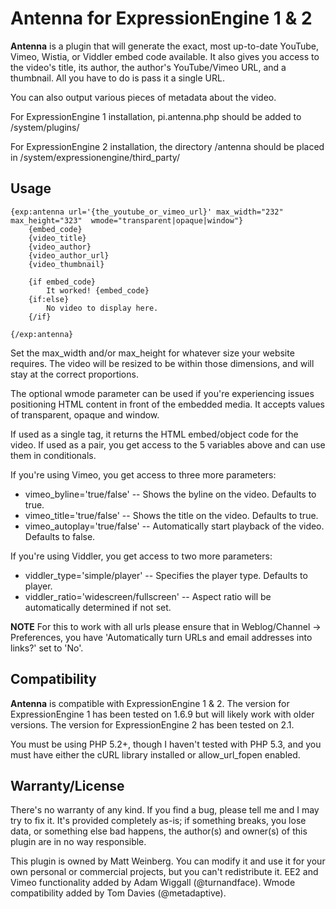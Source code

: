 Antenna for ExpressionEngine 1 & 2
========

**Antenna** is a plugin that will generate the exact, most up-to-date YouTube, Vimeo, Wistia, or Viddler embed code available. It also gives you access to the video's title, its author, the author's YouTube/Vimeo URL, and a thumbnail. All you have to do is pass it a single URL. 

You can also output various pieces of metadata about the video.

For ExpressionEngine 1 installation, pi.antenna.php should be added to /system/plugins/

For ExpressionEngine 2 installation, the directory /antenna should be placed in /system/expressionengine/third_party/

Usage
-------

	{exp:antenna url='{the_youtube_or_vimeo_url}' max_width="232" max_height="323"  wmode="transparent|opaque|window"}
	    {embed_code}
	    {video_title}
	    {video_author}
	    {video_author_url}
	    {video_thumbnail}

	    {if embed_code}
	        It worked! {embed_code}
	    {if:else}
	        No video to display here.
	    {/if}

	{/exp:antenna}


Set the max\_width and/or max\_height for whatever size your website requires. The video will be resized to be within those dimensions, and will stay at the correct proportions.

The optional wmode parameter can be used if you're experiencing issues positioning HTML content in front of the embedded media. It accepts values of transparent, opaque and window.

If used as a single tag, it returns the HTML embed/object code for the video. If used as a pair, you get access to the 5 variables above and can use them in conditionals.

If you're using Vimeo, you get access to three more parameters:

- vimeo_byline='true/false' -- Shows the byline on the video. Defaults to true.
- vimeo_title='true/false' -- Shows the title on the video. Defaults to true.
- vimeo_autoplay='true/false' -- Automatically start playback of the video. Defaults to false.

If you're using Viddler, you get access to two more parameters:

- viddler_type='simple/player' -- Specifies the player type. Defaults to player.
- viddler_ratio='widescreen/fullscreen' -- Aspect ratio will be automatically determined if not set.

**NOTE** For this to work with all urls please ensure that in Weblog/Channel -> Preferences, you have 'Automatically turn URLs and email addresses into links?' set to 'No'. 

Compatibility
-------

**Antenna** is compatible with ExpressionEngine 1 & 2. The version for ExpressionEngine 1 has been tested on 1.6.9 but will likely work with older versions. The version for ExpressionEngine 2 has been tested on 2.1.

You must be using PHP 5.2+, though I haven't tested with PHP 5.3, and you must have either the cURL library installed or allow_url_fopen enabled.

Warranty/License
-------

There's no warranty of any kind. If you find a bug, please tell me and I may try to fix it. It's provided completely as-is; if something breaks, you lose data, or something else bad happens, the author(s) and owner(s) of this plugin are in no way responsible.

This plugin is owned by Matt Weinberg. You can modify it and use it for your own personal or commercial projects, but you can't redistribute it. EE2 and Vimeo functionality added by Adam Wiggall (@turnandface). Wmode compatibility added by Tom Davies (@metadaptive).
